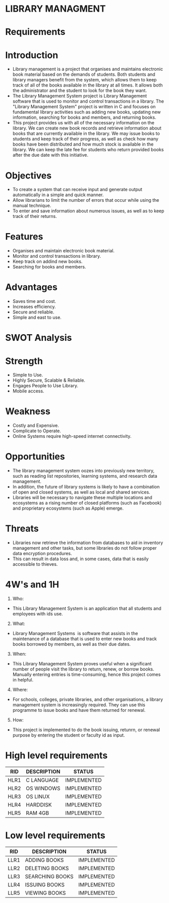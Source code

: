 # LIBRARY MANAGMENT
# Requirements
# Introduction
* Library management is a project that organises and maintains electronic book material based on the demands of students. Both students and library managers benefit from the system, which allows them to keep track of all of the books available in the library at all times. It allows both the administrator and the student to look for the book they want.
* The Library Management System project is Library Management software that is used to monitor and control transactions in a library. The "Library Management System" project is written in C and focuses on fundamental library activities such as adding new books, updating new information, searching for books and members, and returning books.
* This project provides us with all of the necessary information on the library. We can create new book records and retrieve information about books that are currently available in the library. We may issue books to students and keep track of their progress, as well as check how many books have been distributed and how much stock is available in the library. We can keep the late fee for students who return provided books after the due date with this initiative.
# Objectives
* To create a system that can receive input and generate output automatically in a simple and quick manner.
* Allow librarians to limit the number of errors that occur while using the manual technique.
* To enter and save information about numerous issues, as well as to keep track of their returns.
# Features
* Organises and maintain electronic book material.
* Monitor and control transactions in library.
* Keep track on addind new books.
* Searching for books and members.
# Advantages
* Saves time and cost.
* Increases efficiency.
* Secure and reliable.
* Simple and east to use.
# SWOT Analysis
# Strength
* Simple to Use.
* Highly Secure, Scalable & Reliable.
* Engages People to Use Library.
* Mobile access.
# Weakness
* Costly and Expensive.
* Complicate to Operate.
* Online Systems require high-speed internet connectivity.
# Opportunities
* The library management system oozes into previously new territory, such as reading list repositories, learning systems, and research data management. 
* In addition, the future of library systems is likely to have a combination of open and closed systems, as well as local and shared services. 
* Libraries will be necessary to navigate these multiple locations and ecosystems as a rising number of closed platforms (such as Facebook) and proprietary ecosystems (such as Apple) emerge.
# Threats
* Libraries now retrieve the information from databases to aid in inventory management and other tasks, but some libraries do not follow proper data encryption procedures. 
* This can result in data loss and, in some cases, data that is easily accessible to thieves.
# 4W's and 1H
1. Who: 
* This Library Management System is an application that all students and employees with ids use.
2. What:
* Library Management Systems  is software that assists in the maintenance of a database that is used to enter new books and track books borrowed by members, as well as their due dates.
3. When:
* This Library Management System proves useful when a significant number of people visit the library to return, renew, or borrow books. Manually entering entries is time-consuming, hence this project comes in helpful.
4. Where: 
* For schools, colleges, private libraries, and other organisations, a library management system is increasingly required. They can use this programme to issue books and have them returned for renewal.
5. How:
* This project is implemented to do the book issuing, retunrn, or renewal purpose by entering the student or faculty id as input.
# High level requirements
| RID	 | DESCRIPTION | STATUS       |
| ---- | ----------- | ------------ |
| HLR1 | C LANGUAGE  | IMPLEMENTED  |
| HLR2 | OS WINDOWS	 | IMPLEMENTED  |
| HLR3 | OS LINUX	   | IMPLEMENTED  |
| HLR4 | HARDDISK	   | IMPLEMENTED  |
| HLR5 | RAM 4GB	   | IMPLEMENTED  |
# Low level requirements
|RID  |	DESCRIPTION	| STATUS     |
------|-------------|------------|
|LLR1	| ADDING BOOKS 	 | IMPLEMENTED|
|LLR2 |	DELETING BOOKS | IMPLEMENTED|
|LLR3	| SEARCHING BOOKS| IMPLEMENTED|
|LLR4	| ISSUING BOOKS  | IMPLEMENTED|
|LLR5	| VIEWING BOOKS     | IMPLEMENTED|

